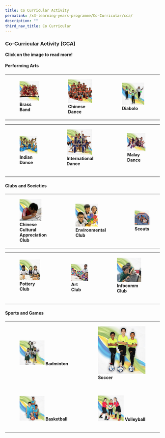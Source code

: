 ```yaml
---
title: Co Curricular Activity
permalink: /x3-learning-years-programme/Co-Curricular/cca/
description: ""
third_nav_title: Co Curricular
---
```

### Co-Curricular Activity (CCA)

**Click on the image to read more!**

#### Performing Arts

|  	|  	|  	|
|---	|---	|---	|
| <figure><a href="https://staging.d24s03z0ob23eb.amplifyapp.com/cca/Performing-Arts/brass-band/"><img style="width:115%" src="/images/cca1.png"></a><b>Brass Band</b></figure>| <figure><a href="https://staging.d24s03z0ob23eb.amplifyapp.com/cca/Performing-Arts/chinese-dance/"><img style="width:95%" src="/images/cca2.png"></a><b> Chinese Dance</b></figure>|  <figure><a href="https://staging.d24s03z0ob23eb.amplifyapp.com/cca/Performing-Arts/diabolo/"><img style="width:95%" src="/images/cca3.png"></a><b>Diabolo </b></figure>	|

|  	|  	|  	|
|---	|---	|---	|
| <figure><a href="https://staging.d24s03z0ob23eb.amplifyapp.com/cca/Performing-Arts/indian-dance/"><img style="width:98%" src="/images/cca4.png"></a> <b>Indian Dance </b></figure>	| <figure><a href="https://staging.d24s03z0ob23eb.amplifyapp.com/cca/Performing-Arts/international-dance/"><img style="width:80%" src="/images/cca5.png"></a> <b>International Dance </b></figure><br>	|  <figure><a href="https://staging.d24s03z0ob23eb.amplifyapp.com/cca/Performing-Arts/malay-dance/"><img style="width:105%" src="/images/cca6.png"></a><b>Malay Dance </b></figure><Br>	|

#### Clubs and Societies

|  	|  	|  	|
|---	|---	|---	|
| <figure><a href="https://staging.d24s03z0ob23eb.amplifyapp.com/cca/Clubs-and-Societies/chinese-cultural-appreciation-club/"><img style="width:80%" src="/images/cca7.png"></a> <b>Chinese Cultural Appreciation Club </b></figure>	| <figure><a href="https://staging.d24s03z0ob23eb.amplifyapp.com/cca/Clubs-and-Societies/environmental-club/"><img style="width:75%" src="/images/cca8.png"></a> <b>Environmental Club </b></figure>	|  <figure><a href="https://staging.d24s03z0ob23eb.amplifyapp.com/cca/Clubs-and-Societies/scouts/"><img style="width:165%" src="/images/cca9.png"></a><b>Scouts </b></figure>	|

|  	|  	|  	|
|---	|---	|---	|
| <figure><a href="https://staging.d24s03z0ob23eb.amplifyapp.com/cca/Clubs-and-Societies/pottery-club/"><img style="width:90%" src="/images/cca10.png"></a> <b>Pottery Club </b></figure><br>	| <figure><a href="https://staging.d24s03z0ob23eb.amplifyapp.com/cca/Clubs-and-Societies/art-club/"><img style="width:105%" src="/images/cca11.png"></a> <b>Art Club </b><br></figure>|  <figure><a href="https://staging.d24s03z0ob23eb.amplifyapp.com/cca/Clubs-and-Societies/infocomm-club/"><img style="width:85%" src="/images/cca12.png"></a><b>Infocomm Club </b></figure><Br>|

#### Sports and Games

|  	|  	|
|---	|---	|
| <figure><a href="https://staging.d24s03z0ob23eb.amplifyapp.com/cca/Sports-and-Games/badminton/"><img style="width:50%" src="/images/cca13.png"></a> <b>Badminton </b></figure><br> 	| <figure><a href="https://staging.d24s03z0ob23eb.amplifyapp.com/cca/Sports-and-Games/soccer/"><img style="width:105%" src="/images/cca14.png"></a> <b>Soccer </b></figure><br> 	|
| <figure><a href="https://staging.d24s03z0ob23eb.amplifyapp.com/cca/Sports-and-Games/basketball/"><img style="width:50%" src="/images/cca15.png"></a> <b>Basketball </b></figure><br> 	| <figure><a href="https://staging.d24s03z0ob23eb.amplifyapp.com/cca/Sports-and-Games/volleyball/"><img style="width:54%" src="/images/cca16.png"></a> <b>Volleyball </b></figure><br> 	|